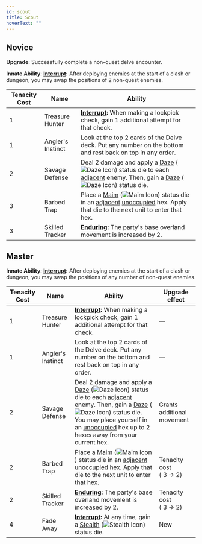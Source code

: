 ```yaml
---
id: scout
title: Scout
hoverText: ""
---
```


## Novice

**Upgrade**: Successfully complete a non-quest delve encounter.

**Innate Ability**: **[Interrupt](/docs/glossary/interrupt):** After deploying enemies at the start of a clash or dungeon, you may swap the positions of 2 non-quest enemies.

| Tenacity Cost | Name              | Ability                                                                                                                                                                                                                                                                                                                                        |
| ------------- | ----------------- | ---------------------------------------------------------------------------------------------------------------------------------------------------------------------------------------------------------------------------------------------------------------------------------------------------------------------------------------------- |
| 1             | Treasure Hunter   | **[Interrupt](/docs/glossary/interrupt):** When making a lockpick check, gain 1 additional attempt for that check.                                                                                                                                                                                                                             |
| 1             | Angler's Instinct | Look at the top 2 cards of the Delve deck. Put any number on the bottom and rest back on top in any order.                                                                                                                                                                                                                                     |
| 2             | Savage Defense    | Deal 2 damage and apply a [Daze](/docs/battles/status-effects/daze) (<img src="/icons/daze.svg" alt="Daze Icon" className="icon-svg" />) status die to each [adjacent](/docs/glossary/adjacent) enemy. Then, gain a [Daze](/docs/battles/status-effects/daze) (<img src="/icons/daze.svg" alt="Daze Icon" className="icon-svg" />) status die. |
| 3             | Barbed Trap       | Place a [Maim](/docs/battles/status-effects/maim) (<img src="/icons/maim.svg" alt="Maim Icon" className="icon-svg" />) status die in an [adjacent](/docs/glossary/adjacent) [unoccupied](/docs/glossary/occupied) hex. Apply that die to the next unit to enter that hex.                                                                      |
| 3             | Skilled Tracker   | **[Enduring](/docs/glossary/enduring):** The party's base overland movement is increased by 2.                                                                                                                                                                                                                                                 |

## Master

**Innate Ability**: **[Interrupt](/docs/glossary/interrupt):** After deploying enemies at the start of a clash or dungeon, you may swap the positions of any number of non-quest enemies.

| Tenacity Cost | Name              | Ability                                                                                                                                                                                                                                                                                                                                                                                                                                                         | Upgrade effect             |
| ------------- | ----------------- | --------------------------------------------------------------------------------------------------------------------------------------------------------------------------------------------------------------------------------------------------------------------------------------------------------------------------------------------------------------------------------------------------------------------------------------------------------------- | -------------------------- |
| 1             | Treasure Hunter   | **[Interrupt](/docs/glossary/interrupt):** When making a lockpick check, gain 1 additional attempt for that check.                                                                                                                                                                                                                                                                                                                                              | —                          |
| 1             | Angler's Instinct | Look at the top 2 cards of the Delve deck. Put any number on the bottom and rest back on top in any order.                                                                                                                                                                                                                                                                                                                                                      | —                          |
| 2             | Savage Defense    | Deal 2 damage and apply a [Daze](/docs/battles/status-effects/daze) (<img src="/icons/daze.svg" alt="Daze Icon" className="icon-svg" />) status die to each [adjacent](/docs/glossary/adjacent) enemy. Then, gain a [Daze](/docs/battles/status-effects/daze) (<img src="/icons/daze.svg" alt="Daze Icon" className="icon-svg" />) status die. You may place yourself in an [unoccupied](/docs/glossary/occupied) hex up to 2 hexes away from your current hex. | Grants additional movement |
| 2             | Barbed Trap       | Place a [Maim](/docs/battles/status-effects/maim) (<img src="/icons/maim.svg" alt="Maim Icon" className="icon-svg" />) status die in an [adjacent](/docs/glossary/adjacent) [unoccupied](/docs/glossary/occupied) hex. Apply that die to the next unit to enter that hex.                                                                                                                                                                                       | Tenacity cost<br/>( 3 → 2) |
| 2             | Skilled Tracker   | **[Enduring](/docs/glossary/enduring):** The party's base overland movement is increased by 2.                                                                                                                                                                                                                                                                                                                                                                  | Tenacity cost<br/>( 3 → 2) |
| 4             | Fade Away         | **[Interrupt](/docs/glossary/interrupt):** At any time, gain a [Stealth](/docs/battles/status-effects/stealth) (<img src="/icons/stealth.svg" alt="Stealth Icon" className="icon-svg" />) status die.                                                                                                                                                                                                                                                           | New                        |
